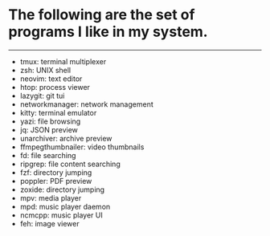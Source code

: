 # The following are the set of programs I like in my system.
---
- tmux: terminal multiplexer
- zsh: UNIX shell
- neovim: text editor
- htop: process viewer
- lazygit: git tui
- networkmanager: network management
- kitty: terminal emulator
- yazi: file browsing
- jq: JSON preview
- unarchiver: archive preview
- ffmpegthumbnailer: video thumbnails
- fd: file searching
- ripgrep: file content searching
- fzf: directory jumping
- poppler: PDF preview
- zoxide: directory jumping
- mpv: media player
- mpd: music player daemon
- ncmcpp: music player UI 
- feh: image viewer

